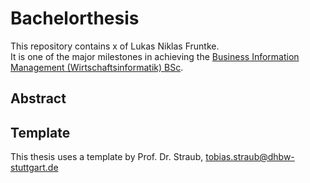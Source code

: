 # Bachelorthesis
This repository contains x of Lukas Niklas Fruntke.   
It is one of the major milestones in achieving the [Business Information Management (Wirtschaftsinformatik) BSc](https://www.dhbw-stuttgart.de/studium/bachelor-studienangebot/wirtschaft/wirtschaftsinformatik-application-management/).

## Abstract


## Template
This thesis uses a template by Prof. Dr. Straub, tobias.straub@dhbw-stuttgart.de
